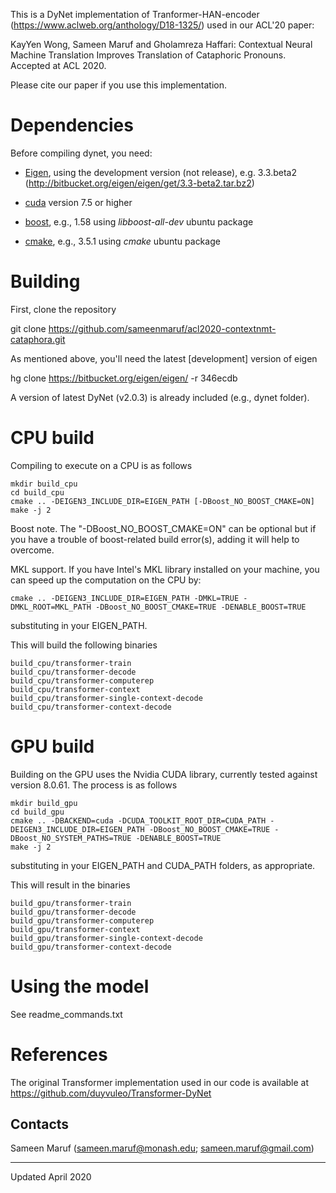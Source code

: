 This is a DyNet implementation of Tranformer-HAN-encoder (https://www.aclweb.org/anthology/D18-1325/) used in our ACL'20 paper:

KayYen Wong, Sameen Maruf and Gholamreza Haffari: Contextual Neural Machine Translation Improves Translation of Cataphoric Pronouns. Accepted at ACL 2020.

Please cite our paper if you use this implementation. 

# Dependencies

Before compiling dynet, you need:

 * [Eigen](https://bitbucket.org/eigen/eigen), using the development version (not release), e.g. 3.3.beta2 (http://bitbucket.org/eigen/eigen/get/3.3-beta2.tar.bz2)

 * [cuda](https://developer.nvidia.com/cuda-toolkit) version 7.5 or higher

 * [boost](http://www.boost.org/), e.g., 1.58 using *libboost-all-dev* ubuntu package

 * [cmake](https://cmake.org/), e.g., 3.5.1 using *cmake* ubuntu package

# Building

First, clone the repository

git clone https://github.com/sameenmaruf/acl2020-contextnmt-cataphora.git

As mentioned above, you'll need the latest [development] version of eigen

hg clone https://bitbucket.org/eigen/eigen/ -r 346ecdb

A version of latest DyNet (v2.0.3) is already included (e.g., dynet folder). 

# CPU build

Compiling to execute on a CPU is as follows

    mkdir build_cpu
    cd build_cpu
    cmake .. -DEIGEN3_INCLUDE_DIR=EIGEN_PATH [-DBoost_NO_BOOST_CMAKE=ON]
    make -j 2

Boost note. The "-DBoost_NO_BOOST_CMAKE=ON" can be optional but if you have a trouble of boost-related build error(s), adding it will help to overcome. 

MKL support. If you have Intel's MKL library installed on your machine, you can speed up the computation on the CPU by:

    cmake .. -DEIGEN3_INCLUDE_DIR=EIGEN_PATH -DMKL=TRUE -DMKL_ROOT=MKL_PATH -DBoost_NO_BOOST_CMAKE=TRUE -DENABLE_BOOST=TRUE

substituting in your EIGEN_PATH. 

This will build the following binaries
    
    build_cpu/transformer-train
    build_cpu/transformer-decode
    build_cpu/transformer-computerep
    build_cpu/transformer-context
    build_cpu/transformer-single-context-decode
    build_cpu/transformer-context-decode
    
# GPU build

Building on the GPU uses the Nvidia CUDA library, currently tested against version 8.0.61.
The process is as follows

    mkdir build_gpu
    cd build_gpu
    cmake .. -DBACKEND=cuda -DCUDA_TOOLKIT_ROOT_DIR=CUDA_PATH -DEIGEN3_INCLUDE_DIR=EIGEN_PATH -DBoost_NO_BOOST_CMAKE=TRUE -DBoost_NO_SYSTEM_PATHS=TRUE -DENABLE_BOOST=TRUE
    make -j 2

substituting in your EIGEN_PATH and CUDA_PATH folders, as appropriate. 

This will result in the binaries

    build_gpu/transformer-train
    build_gpu/transformer-decode
    build_gpu/transformer-computerep
    build_gpu/transformer-context
    build_gpu/transformer-single-context-decode
    build_gpu/transformer-context-decode

# Using the model

See readme_commands.txt

# References

The original Transformer implementation used in our code is available at https://github.com/duyvuleo/Transformer-DyNet

## Contacts

Sameen Maruf (sameen.maruf@monash.edu; sameen.maruf@gmail.com)

---
Updated April 2020
